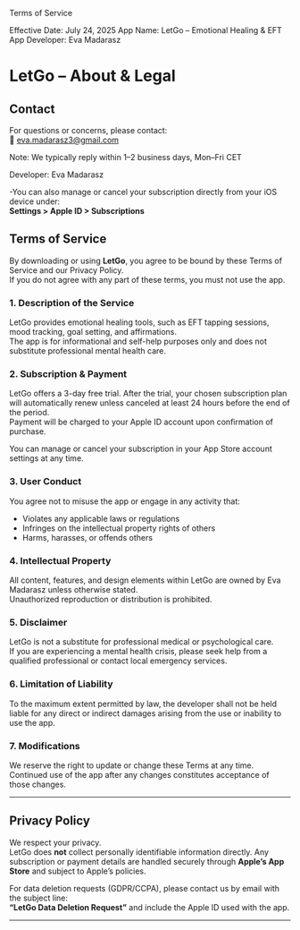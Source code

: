 Terms of Service

Effective Date: July 24, 2025
App Name: LetGo – Emotional Healing & EFT App
Developer: Eva Madarasz

# LetGo – About & Legal

## Contact
For questions or concerns, please contact:  
📧 eva.madarasz3@gmail.com

Note: We typically reply within 1–2 business days, Mon–Fri CET

Developer: Eva Madarasz 

-You can also manage or cancel your subscription directly from your iOS device under:  
**Settings > Apple ID > Subscriptions**

## Terms of Service
By downloading or using **LetGo**, you agree to be bound by these Terms of Service and our Privacy Policy.  
If you do not agree with any part of these terms, you must not use the app.

### 1. Description of the Service
LetGo provides emotional healing tools, such as EFT tapping sessions, mood tracking, goal setting, and affirmations.  
The app is for informational and self-help purposes only and does not substitute professional mental health care.

### 2. Subscription & Payment
LetGo offers a 3-day free trial. After the trial, your chosen subscription plan will automatically renew unless canceled at least 24 hours before the end of the period.  
Payment will be charged to your Apple ID account upon confirmation of purchase.  

You can manage or cancel your subscription in your App Store account settings at any time.

### 3. User Conduct
You agree not to misuse the app or engage in any activity that:
- Violates any applicable laws or regulations  
- Infringes on the intellectual property rights of others  
- Harms, harasses, or offends others  

### 4. Intellectual Property
All content, features, and design elements within LetGo are owned by Eva Madarasz unless otherwise stated.  
Unauthorized reproduction or distribution is prohibited.

### 5. Disclaimer
LetGo is not a substitute for professional medical or psychological care.  
If you are experiencing a mental health crisis, please seek help from a qualified professional or contact local emergency services.

### 6. Limitation of Liability
To the maximum extent permitted by law, the developer shall not be held liable for any direct or indirect damages arising from the use or inability to use the app.

### 7. Modifications
We reserve the right to update or change these Terms at any time.  
Continued use of the app after any changes constitutes acceptance of those changes.

---

## Privacy Policy
We respect your privacy.  
LetGo does **not** collect personally identifiable information directly. Any subscription or payment details are handled securely through **Apple’s App Store** and subject to Apple’s policies.  

For data deletion requests (GDPR/CCPA), please contact us by email with the subject line:  
**“LetGo Data Deletion Request”** and include the Apple ID used with the app.  

---

